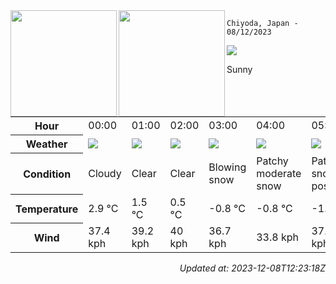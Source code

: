 <div><img align="left" height="170px" src="https://github-readme-stats.vercel.app/api?username=ryota-murakami&show_icons=true&theme=gotham" /><img align="left" height="170px" src="https://github-readme-stats.vercel.app/api/top-langs/?username=ryota-murakami&theme=gotham&layout=compact" /></div>



`Chiyoda, Japan - 08/12/2023`

<img src="https://cdn.weatherapi.com/weather/64x64/day/113.png"/>

Sunny


<table>
    <tr>
        <th>Hour</th>
        <td>00:00</td><td>01:00</td><td>02:00</td><td>03:00</td><td>04:00</td><td>05:00</td><td>06:00</td><td>07:00</td><td>08:00</td><td>09:00</td><td>10:00</td><td>11:00</td><td>12:00</td><td>13:00</td><td>14:00</td><td>15:00</td><td>16:00</td><td>17:00</td><td>18:00</td><td>19:00</td><td>20:00</td><td>21:00</td><td>22:00</td><td>23:00</td>
    </tr>
    <tr>
        <th>Weather</th>
        <td><img src="https://cdn.weatherapi.com/weather/64x64/night/119.png"></img></td><td><img src="https://cdn.weatherapi.com/weather/64x64/night/113.png"></img></td><td><img src="https://cdn.weatherapi.com/weather/64x64/night/113.png"></img></td><td><img src="https://cdn.weatherapi.com/weather/64x64/night/227.png"></img></td><td><img src="https://cdn.weatherapi.com/weather/64x64/night/329.png"></img></td><td><img src="https://cdn.weatherapi.com/weather/64x64/night/179.png"></img></td><td><img src="https://cdn.weatherapi.com/weather/64x64/night/113.png"></img></td><td><img src="https://cdn.weatherapi.com/weather/64x64/day/113.png"></img></td><td><img src="https://cdn.weatherapi.com/weather/64x64/day/116.png"></img></td><td><img src="https://cdn.weatherapi.com/weather/64x64/day/113.png"></img></td><td><img src="https://cdn.weatherapi.com/weather/64x64/day/323.png"></img></td><td><img src="https://cdn.weatherapi.com/weather/64x64/day/179.png"></img></td><td><img src="https://cdn.weatherapi.com/weather/64x64/day/113.png"></img></td><td><img src="https://cdn.weatherapi.com/weather/64x64/day/113.png"></img></td><td><img src="https://cdn.weatherapi.com/weather/64x64/day/113.png"></img></td><td><img src="https://cdn.weatherapi.com/weather/64x64/day/113.png"></img></td><td><img src="https://cdn.weatherapi.com/weather/64x64/night/113.png"></img></td><td><img src="https://cdn.weatherapi.com/weather/64x64/night/113.png"></img></td><td><img src="https://cdn.weatherapi.com/weather/64x64/night/113.png"></img></td><td><img src="https://cdn.weatherapi.com/weather/64x64/night/113.png"></img></td><td><img src="https://cdn.weatherapi.com/weather/64x64/night/113.png"></img></td><td><img src="https://cdn.weatherapi.com/weather/64x64/night/113.png"></img></td><td><img src="https://cdn.weatherapi.com/weather/64x64/night/113.png"></img></td><td><img src="https://cdn.weatherapi.com/weather/64x64/night/113.png"></img></td>
    </tr>
    <tr>
        <th>Condition</th>
        <td width="200px">Cloudy</td><td width="200px">Clear</td><td width="200px">Clear</td><td width="200px">Blowing snow</td><td width="200px">Patchy moderate snow</td><td width="200px">Patchy snow possible</td><td width="200px">Clear</td><td width="200px">Sunny</td><td width="200px">Partly cloudy</td><td width="200px">Sunny</td><td width="200px">Patchy light snow</td><td width="200px">Patchy snow possible</td><td width="200px">Sunny</td><td width="200px">Sunny</td><td width="200px">Sunny</td><td width="200px">Sunny</td><td width="200px">Clear</td><td width="200px">Clear</td><td width="200px">Clear</td><td width="200px">Clear</td><td width="200px">Clear</td><td width="200px">Clear</td><td width="200px">Clear</td><td width="200px">Clear</td>
    </tr>
    <tr>
        <th>Temperature</th>
        <td>2.9 °C</td><td>1.5 °C</td><td>0.5 °C</td><td>-0.8 °C</td><td>-0.8 °C</td><td>-1.2 °C</td><td>-1.2 °C</td><td>-0.7 °C</td><td>-0.4 °C</td><td>0.1 °C</td><td>0.8 °C</td><td>1.6 °C</td><td>1.8 °C</td><td>2 °C</td><td>1.9 °C</td><td>1.7 °C</td><td>1.4 °C</td><td>1.4 °C</td><td>1.6 °C</td><td>1.8 °C</td><td>2 °C</td><td>1 °C</td><td>-0.1 °C</td><td>0 °C</td>
    </tr>
    <tr>
        <th>Wind</th>
        <td>37.4 kph</td><td>39.2 kph</td><td>40 kph</td><td>36.7 kph</td><td>33.8 kph</td><td>37.4 kph</td><td>41 kph</td><td>38.5 kph</td><td>37.8 kph</td><td>37.8 kph</td><td>38.2 kph</td><td>40.3 kph</td><td>38.2 kph</td><td>41.4 kph</td><td>42.1 kph</td><td>43.6 kph</td><td>42.1 kph</td><td>36.7 kph</td><td>28.8 kph</td><td>24.5 kph</td><td>20.9 kph</td><td>11.9 kph</td><td>9.4 kph</td><td>10.8 kph</td>
    </tr>
</table>


<div align="right">

*Updated at: 2023-12-08T12:23:18Z*

</div>

